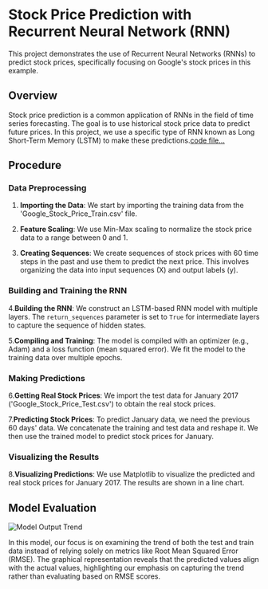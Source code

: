 # Stock Price Prediction with Recurrent Neural Network (RNN)

This project demonstrates the use of Recurrent Neural Networks (RNNs) to predict stock prices, specifically focusing on Google's stock prices in this example.

## Overview

Stock price prediction is a common application of RNNs in the field of time series forecasting. The goal is to use historical stock price data to predict future prices. In this project, we use a specific type of RNN known as Long Short-Term Memory (LSTM) to make these predictions.[code file...](https://github.com/VrajMalvi/Google-Stock-price-prediction/blob/main/Google_Stock_price_prediction_RNN_LSTM.ipynb)

## Procedure

### Data Preprocessing

1. **Importing the Data**: We start by importing the training data from the 'Google_Stock_Price_Train.csv' file.

2. **Feature Scaling**: We use Min-Max scaling to normalize the stock price data to a range between 0 and 1.

3. **Creating Sequences**: We create sequences of stock prices with 60 time steps in the past and use them to predict the next price. This involves organizing the data into input sequences (X) and output labels (y).

### Building and Training the RNN

4.**Building the RNN**: We construct an LSTM-based RNN model with multiple layers. The `return_sequences` parameter is set to `True` for intermediate layers to capture the sequence of hidden states.

5.**Compiling and Training**: The model is compiled with an optimizer (e.g., Adam) and a loss function (mean squared error). We fit the model to the training data over multiple epochs.

### Making Predictions

6.**Getting Real Stock Prices**: We import the test data for January 2017 ('Google_Stock_Price_Test.csv') to obtain the real stock prices.

7.**Predicting Stock Prices**: To predict January data, we need the previous 60 days' data. We concatenate the training and test data and reshape it. We then use the trained model to predict stock prices for January.

### Visualizing the Results

8.**Visualizing Predictions**: We use Matplotlib to visualize the predicted and real stock prices for January 2017. The results are shown in a line chart.

## Model Evaluation

![Model Output Trend](https://github.com/VrajMalvi/Google-Stock-price-prediction/blob/main/picture/Screenshot%202023-12-01%20at%205.23.28%E2%80%AFPM.png)

In this model, our focus is on examining the trend of both the test and train data instead of relying solely on metrics like Root Mean Squared Error (RMSE). The graphical representation reveals that the predicted values align with the actual values, highlighting our emphasis on capturing the trend rather than evaluating based on RMSE scores.
